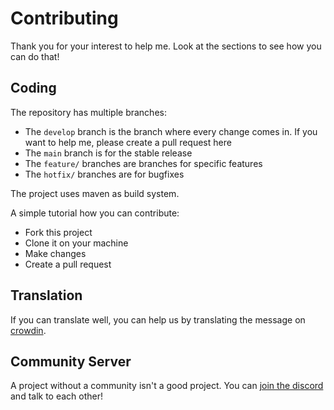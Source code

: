# Contributing

Thank you for your interest to help me. Look at the sections to see how you can do that!


## Coding

The repository has multiple branches:
* The `develop` branch is the branch where every change comes in. If you want to help me, please create a pull request here
* The `main` branch is for the stable release
* The `feature/` branches are branches for specific features
* The `hotfix/` branches are for bugfixes

The project uses maven as build system.

A simple tutorial how you can contribute:
* Fork this project
* Clone it on your machine
* Make changes
* Create a pull request

## Translation

If you can translate well, you can help us by translating the message on [crowdin](https://linwood.crowdin.com/itemmods).

## Community Server

A project without a community isn't a good project. You can [join the discord](https://go.linwood.dev/itemmods-discord) and talk to each other!




